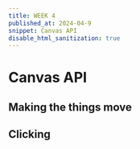 ```yaml
---
title: WEEK 4
published_at: 2024-04-9
snippet: Canvas API
disable_html_sanitization: true
---
```


# Canvas API

## Making the things move

<canvas id="canvas"></canvas>

<script type="module">
const cnv  = document.getElementById ('canvas')
cnv.width = 400
cnv.height = 400
const ctx = cnv.getContext ('2d')

ctx.fillStyle = `pink`
ctx.fillRect (0, 0, cnv.width, cnv.height)

let x_pos = -100
requestAnimationFrame (draw_frame)

function draw_frame() {
ctx.fillStyle = `pink`
ctx.fillRect (0,0, cnv.width,cnv.height)

ctx.fillStyle = `red`
ctx.fillRect (x_pos,150,100,100)

x_pos += 1

if (x_pos > 400){
    x_pos = -100
}
requestAnimationFrame (draw_frame)
}
</script>

## Clicking

<canvas id="onclick_example"></canvas>

<script type="module">
    const cnv = document.getElementById (`onclick_example`)
    cnv.width = cnv.parentNode.scrollWidth
    cnv.height = cnv.width * 9 / 16
    const coordinates = []


    function add_coordinate (e) {


        coordinates.push ({
            x : e.offsetX,
            y : e.offsetY
        })
    }

    cnv.onclick = add_coordinate
    const ctx = cnv.getContext ('2d')    

  
    function draw_frame () {

        ctx.fillStyle = `orange`
        ctx.fillRect (0, 0, cnv.width, cnv.height)
        ctx.fillStyle = `black`

        coordinates.forEach (p => {

            ctx.fillRect (p.x - 10, p.y - 10, 20, 20)
        })
        requestAnimationFrame (draw_frame)
    }
    requestAnimationFrame (draw_frame)
</script>
